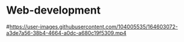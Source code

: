 # Web-development

#https://user-images.githubusercontent.com/104005535/164603072-a3de7a56-38b4-4664-a0dc-a680c19f5309.mp4
